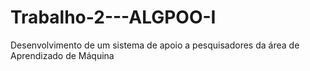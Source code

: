 # Trabalho-2---ALGPOO-I
Desenvolvimento de um sistema de apoio a pesquisadores da área de Aprendizado de Máquina
